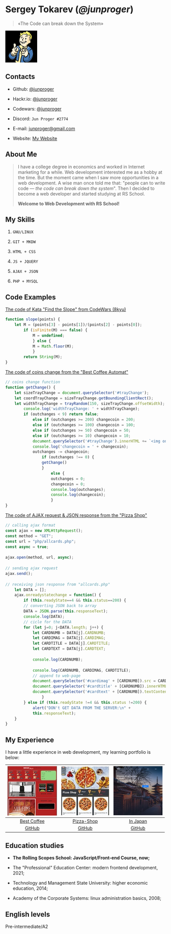 # Sergey Tokarev (*@junproger*)

> «The Code can break down the System»

![Jun Proger #2774](./assets/images/charisma.gif)

## Contacts

- Github: [@junproger](https://github.com/junproger/)

- Hackr.io: [@junproger](https://hackr.io/junproger)

- Codewars: [@junproger](https://www.codewars.com/users/junproger)

- Discord: ```Jun Proger #2774```

- E-mail: junproger@gmail.com

- Website: [My Website](https://end407.byethost7.com/)

## About Me

> I have a college degree in economics and worked in Internet marketing for a while. Web development interested me as a hobby at the time. But the moment came when I saw more opportunities in a web development. A wise man once told me that: "people can to write code — *the code can break down the system*". Then I decided to become a web developer and started studying at RS School.
>
> **Welcome to Web Development with RS School!**

## My Skills

1. ```GNU/LINUX```

2. ```GIT + MKDW```

3. ```HTML + CSS```

4. ```JS + JQUERY```

5. ```AJAX + JSON```

6. ```PHP + MYSQL```

## Code Examples

[The code of Kata "Find the Slope" from CodeWars (8kyu)](https://www.codewars.com/kata/55a75e2d0803fea18f00009d)

```javascript
function slope(points) {
    let M = (points[3] - points[1])/(points[2] - points[0]);
        if (isFinite(M) === false) {
            M = undefined; 
            } else {
            M = Math.floor(M);
            }
        return String(M);
}
```

[The code of coins change from the "Best Coffee Automat"](http://end407.byethost7.com/olders/jscoffee/jscoffee.html)

```javascript
// coins change function
function getChange() {
    let sizeTrayChange = document.querySelector('#trayChange');
    let coordTrayChange = sizeTrayChange.getBoundingClientRect();
    let widthTrayChange = trayRandom(150, sizeTrayChange.offsetWidth);
        console.log('widthTrayChange: ' + widthTrayChange);
        if (outchanges < 9) return false;
            else if (outchanges >= 200) changecoin = 200;
            else if (outchanges >= 100) changecoin = 100;
            else if (outchanges >= 50) changecoin = 50;
            else if (outchanges >= 10) changecoin = 10;
            document.querySelector('#trayChange').innerHTML += `<img onclick='this.style.display="none";' style="left:${widthTrayChange}px; " class="coinChanges" src="${changecoin}_rubles.png">`;
            console.log('changecoin = ' + changecoin);
            outchanges -= changecoin; 
                if (outchanges !== 0) {
                getChange() 
                }
                    else {
                    outchanges = 0;
                    changecoin = 0;
                    console.log(outchanges);
                    console.log(changecoin);
                    }
}
```

[The code of AJAX request & JSON response from the "Pizza Shop"](http://end407.byethost7.com/olders/cardclass/cardclass.html)

```javascript
// calling ajax format
const ajax = new XMLHttpRequest();
const method = "GET";
const url = "php/allcards.php";
const async = true;

ajax.open(method, url, async);

// sending ajax request
ajax.send();

// receiving json response from "allcards.php"
    let DATA = [];
    ajax.onreadystatechange = function() {
        if (this.readyState==4 && this.status==200) {
        // converting JSON back to array
        DATA = JSON.parse(this.responseText);
        console.log(DATA);
        // cicle for the DATA
        for (let j=0; j<DATA.length; j++) {
            let CARDNUMB = DATA[j].CARDNUMB;
            let CARDIMAG = DATA[j].CARDIMAG;
            let CARDTITLE = DATA[j].CARDTITLE;
            let CARDTEXT = DATA[j].CARDTEXT;
            
            console.log(CARDNUMB);
            
            console.log(CARDNUMB, CARDIMAG, CARDTITLE);
            // append to web-page
            document.querySelector('#cardimag' + [CARDNUMB]).src = CARDIMAG;
            document.querySelector('#cardtitle' + [CARDNUMB]).innerHTML = CARDTITLE;
            document.querySelector('#cardtext' + [CARDNUMB]).textContent = CARDTEXT;
                }
        } else if (this.readyState !=4 && this.status !=200) {
            alert("DON't GET DATA FROM THE SERVER:\n" +
            this.responseText);
    }
}
```

## My Experience

I have a little experience in web development, my learning portfolio is below:

| ![Best Coffee](./assets/images/bestcoffee.jpg) | ![Pizza-Shop](./assets/images/pizzashop.jpg) | ![In Japan](./assets/images/injapan.jpg) |
| :---: | :---: | :---: |
| [Best Coffee](http://end407.byethost7.com/olders/jscoffee/jscoffee.html) | [Pizza-Shop](http://end407.byethost7.com/olders/cardclass/cardclass.html) | [In Japan](http://end407.byethost7.com/injapan/injapan.html/) |
| [GitHub](https://github.com/junproger/jscoffee) | [GitHub](https://github.com/junproger/pizzashop) | [GitHub](https://github.com/junproger/injapan) |

## Education studies

- **The Rolling Scopes School: JavaScript/Front-end Course, now;**

- The "Professional" Education Center: modern frontend development, 2021;

- Technology and Management State University: higher economic education, 2014;

- Academy of the Corporate Systems: linux administration basics, 2008;

## English levels

Pre-intermediate/A2
